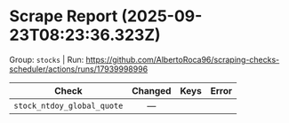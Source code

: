 # Scrape Report (2025-09-23T08:23:36.323Z)

Group: `stocks`  |  Run: https://github.com/AlbertoRoca96/scraping-checks-scheduler/actions/runs/17939998996

| Check | Changed | Keys | Error |
|---|:---:|:--|:--|
| `stock_ntdoy_global_quote` | — |  |  |
